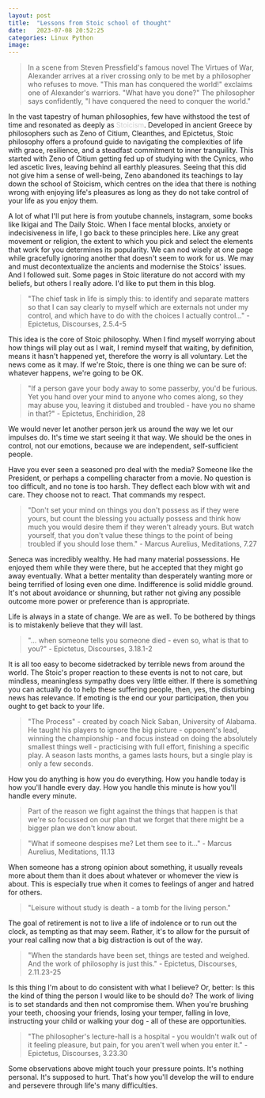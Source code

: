 ```yaml
---
layout: post
title:  "Lessons from Stoic school of thought"
date:   2023-07-08 20:52:25
categories: Linux Python
image: 
---
```


> In a scene from Steven Pressfield's famous novel The Virtues of War, Alexander arrives at a river crossing only to be met by a philosopher who refuses to move. "This man has conquered the world!" exclaims one of Alexander's warriors. "What have you done?" The philosopher says confidently, "I have conquered the need to conquer the world."

In the vast tapestry of human philosophies, few have withstood the test of time and resonated as deeply as <span style="color:#CCCCCC">Stoicism</span>. Developed in ancient Greece by philosophers such as Zeno of Citium, Cleanthes, and Epictetus, Stoic philosophy offers a profound guide to navigating the complexities of life with grace, resilience, and a steadfast commitment to inner tranquility. This started with Zeno of Citium getting fed up of studying with the Cynics, who led ascetic lives, leaving behind all earthly pleasures. Seeing that this did not give him a sense of well-being, Zeno abandoned its teachings to lay down the school of Stoicism, which centres on the idea that there is nothing wrong with enjoying life's pleasures as long as they do not take control of your life as you enjoy them. 

A lot of what I'll put here is from youtube channels, instagram, some books like Ikigai and The Daily Stoic. When I face mental blocks, anxiety or indecisiveness in life, I go back to these principles here. Like any great movement or religion, the extent to which you pick and select the elements that work for you determines its popularity. We can nod wisely at one page while gracefully ignoring another that doesn't seem to work for us. We may and must decontextualize the ancients and modernise the Stoics' issues. And I followed suit. Some pages in Stoic literature do not accord with my beliefs, but others I really adore. I'd like to put them in this blog.

> "The chief task in life is simply this: to identify and separate matters so that I can say clearly to myself which are externals not under my control, and which have to do with the choices I actually control..." - Epictetus, Discourses, 2.5.4-5

This idea is the core of Stoic philosophy. When I find myself worrying about how things will play out as I wait, I remind myself that waiting, by definition, means it hasn't happened yet, therefore the worry is all voluntary. Let the news come as it may. If we're Stoic, there is one thing we can be sure of: whatever happens, we're going to be OK.

> "If a person gave your body away to some passerby, you'd be furious. Yet you hand over your mind to anyone who comes along, so they may abuse you, leaving it distubed and troubled - have you no shame in that?" - Epictetus, Enchiridion, 28

We would never let another person jerk us around the way we let our impulses do. It's time we start seeing it that way. We should be the ones in control, not our emotions, because we are independent, self-sufficient people.

Have you ever seen a seasoned pro deal with the media? Someone like the President, or perhaps a compelling character from a movie. No question is too difficult, and no tone is too harsh. They deflect each blow with wit and care. They choose not to react. That commands my respect.

> "Don't set your mind on things you don't possess as if they were yours, but count the blessing you actually possess and think how much you would desire them if they weren't already yours. But watch yourself, that you don't value these things to the point of being troubled if you should lose them." - Marcus Aurelius, Meditations, 7.27

Seneca was incredibly wealthy. He had many material possessions. He enjoyed them while they were there, but he accepted that they might go away eventually. What a better mentality than desperately wanting more or being terrified of losing even one dime. Indifference is solid middle ground. It's not about avoidance or shunning, but rather not giving any possible outcome more power or preference than is appropriate.

Life is always in a state of change. We are as well. To be bothered by things is to mistakenly believe that they will last.

> "... when someone tells you someone died - even so, what is that to you?" - Epictetus, Discourses, 3.18.1-2

It is all too easy to become sidetracked by terrible news from around the world. The Stoic's proper reaction to these events is not to not care, but mindless, meaningless sympathy does very little either. If there is something you can actually do to help these suffering people, then, yes, the disturbing news has relevance. If emoting is the end our your participation, then you ought to get back to your life.

> "The Process" - created by coach Nick Saban, University of Alabama. He taught his players to ignore the big picture - opponent's lead, winning the championship - and focus instead on doing the absolutely smallest things well - practicising with full effort, finishing a specific play. A season lasts months, a games lasts hours, but a single play is only a few seconds.

How you do anything is how you do everything. How you handle today is how you'll handle every day. How you handle this minute is how you'll handle every minute.

> Part of the reason we fight against the things that happen is that we're so focussed on our plan that we forget that there might be a bigger plan we don't know about.

> "What if someone despises me? Let them see to it..." - Marcus Aurelius, Meditations, 11.13

When someone has a strong opinion about something, it usually reveals more about them than it does about whatever or whomever the view is about. This is especially true when it comes to feelings of anger and hatred for others.

> "Leisure without study is death - a tomb for the living person."

The goal of retirement is not to live a life of indolence or to run out the clock, as tempting as that may seem.  Rather, it's to allow for the pursuit of your real calling now that a big distraction is out of the way.

> "When the standards have been set, things are tested and weighed. And the work of philosophy is just this." - Epictetus, Discourses, 2.11.23-25

Is this thing I'm about to do consistent with what I believe? Or, better: Is this the kind of thing the person I would like to be should do? The work of living is to set standards and then not compromise them. When you're brushing your teeth, choosing your friends, losing your temper, falling in love, instructing your child or walking your dog - all of these are opportunities.

> "The philosopher's lecture-hall is a hospital - you wouldn't walk out of it feeling pleasure, but pain, for you aren't well when you enter it." - Epictetus, Discourses, 3.23.30

Some observations above might touch your pressure points. It's nothing personal. It's supposed to hurt. That's how you'll develop the will to endure and persevere through life's many difficulties.